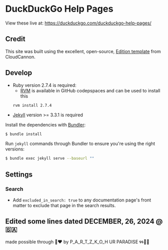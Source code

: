 # DuckDuckGo Help Pages
View these live at: https://duckduckgo.com/duckduckgo-help-pages/

## Credit
This site was built using the excellent, open-source, [Edition template](https://github.com/CloudCannon/edition-jekyll-template) from CloudCannon.

## Develop

- Ruby version 2.7.4 is required:
  - [RVM](https://rvm.io/) is available in GitHub codepspaces and can be used to install this
  ```
  rvm install 2.7.4
  ```
- [Jekyll](http://jekyllrb.com/) version >= 3.3.1 is required

Install the dependencies with [Bundler](http://bundler.io/):

~~~bash
$ bundle install
~~~

Run `jekyll` commands through Bundler to ensure you're using the right versions:

~~~bash
$ bundle exec jekyll serve --baseurl ""
~~~

## Settings

### Search

* Add `excluded_in_search: true` to any documentation page's front matter to exclude that page in the search results.

## Edited some lines dated DECEMBER, 26, 2024 @ 🇸🇦
made possible through 💪♥️
by P_A_R_T_Z_K_O_H UR PARADISE 🌀🌀👥👥
